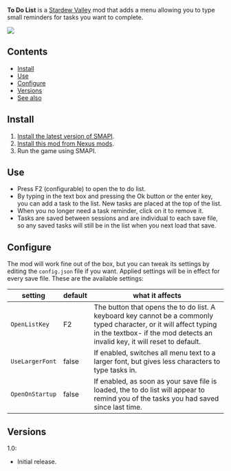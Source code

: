 **To Do List** is a [Stardew Valley](http://stardewvalley.net/) mod that adds a menu allowing you to type small reminders for tasks you want to complete. 

![](Screenshots/usage.gif)

## Contents
* [Install](#install)
* [Use](#use)
* [Configure](#configure)
* [Versions](#versions)
* [See also](#see-also)

## Install
1. [Install the latest version of SMAPI](https://github.com/Pathoschild/SMAPI/releases).
2. [Install this mod from Nexus mods](http://www.nexusmods.com/stardewvalley/mods/NEXUSLINK/).
3. Run the game using SMAPI.

## Use
* Press F2 (configurable) to open the to do list.  
* By typing in the text box and pressing the Ok button or the enter key, you can add a task to the list. New tasks are placed at the top of the list.
* When you no longer need a task reminder, click on it to remove it. 
* Tasks are saved between sessions and are individual to each save file, so any saved tasks will still be in the list when you next load that save.

## Configure
The mod will work fine out of the box, but you can tweak its settings by editing the `config.json`
file if you want. Applied settings will be in effect for every save file. These are the available settings:

| setting           | default |what it affects
| ----------------- | --------|-------------------
| `OpenListKey` | F2 | The button that opens the to do list. A keyboard key cannot be a commonly typed character, or it will affect typing in the textbox- if the mod detects an invalid key, it will reset to default.
| `UseLargerFont` | false     | If enabled, switches all menu text to a larger font, but gives less characters to type tasks in.
| `OpenOnStartup` | false | If enabled, as soon as your save file is loaded, the to do list will appear to remind you of the tasks you had saved since last time.

## Versions
1.0:
* Initial release.
